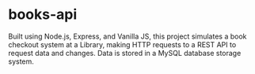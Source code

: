 # books-api
Built using Node.js, Express, and Vanilla JS, this project simulates a book checkout system at a Library, making HTTP requests to a REST API to request data and changes. Data is stored in a MySQL database storage system.
